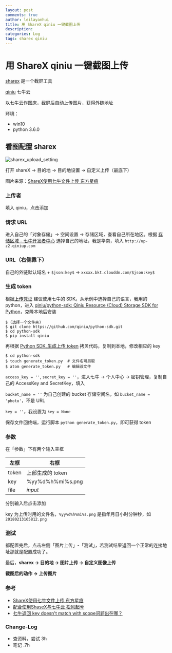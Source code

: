 ```yaml
---
layout: post
comments: true
author: leilayanhui
title: 用 ShareX qiniu 一键截图上传
description: 
categories: Log
tags: sharex qiniu
---
```


# 用 ShareX qiniu 一键截图上传
[sharex](https://getsharex.com/) 是一个截屏工具

[qiniu](https://portal.qiniu.com/) 七牛云

以七牛云作图床，截屏后自动上传图片，获得外链地址

<!--more-->


环境：
- win10
- python 3.6.0

## 看图配置 sharex
![sharex_upload_setting](http://osloqpukl.bkt.clouddn.com/201717051546-t.png)

打开 shareX -> 目的地 -> 目的地设置 -> 自定义上传（最底下）

图片来源：[ShareX使用七牛文件上传 东方星痕](http://ystyle.top/2017/07/05/share-the-use-of-qiniu-file-upload/)
### 上传者
填入 qiniu，点击添加
### 请求 URL
进入自己的「对象存储」-> 空间设置 -> 存储区域，查看自己所在地区。根据 [存储区域 - 七牛开发者中心](https://developer.qiniu.com/kodo/manual/1671/region-endpoint) 选择自己的地址，我是华南，填入 `http://up-z2.qiniup.com`
### URL（右侧靠下）
自己的外链默认域名 + `$json:key$` -> `xxxxx.bkt.clouddn.com/$json:key$`
### 生成 token
根据[上传凭证](https://developer.qiniu.com/kodo/manual/1208/upload-token) 建议使用七牛的 SDK。从示例中选择自己的语言，我用的 python，进入 [qiniu/python-sdk: Qiniu Resource (Cloud) Storage SDK for Python](https://github.com/qiniu/python-sdk)，克隆本地后安装

    $ (选择一个文件夹)
    $ git clone https://github.com/qiniu/python-sdk.git
    $ cd python-sdk
    $ pip install qiniu

再根据 [Python SDK_生成上传 token](https://developer.qiniu.com/kodo/sdk/1242/python#token) 拷贝代码，复制到本地，修改相应的 key

    $ cd python-sdk
    $ touch generate_token.py  # 文件名可另取
    $ atom generate_token.py   # 编辑该文件

`access_key = ''`, `secret_key = ''`，进入七牛 -> 个人中心 -> 密钥管理，复制自己的 AccessKey and SecretKey，填入

`bucket_name = ''` 为自己创建的 bucket 存储空间名，如 `bucket_name = 'photo'`，不是 URL

`key = ''`，我设置为 `key = None`

保存文件回终端，运行脚本 `python generate_token.py`，即可获得 token

### 参数
在「参数」下有两个输入空框

左框 | 右框
---|---
token | 上部生成的 token
key | %yy%d%h%mi%s.png
file | $input$

分别输入后点击添加

key 为上传时用的文件名，`%yy%d%h%mi%s.png` 是指年月日小时分钟秒，如  `20180213165812.png`

### 测试
都配置完后，点击左侧「图片上传」-「测试」，若测试结果返回一个正常的连接地址那就是配置成功了。

最后，**sharex -> 目的地 -> 图片上传 -> 自定义图像上传**

**截图后的动作 -> 上传图片**

### 参考
- [ShareX使用七牛文件上传 东方星痕](http://ystyle.top/2017/07/05/share-the-use-of-qiniu-file-upload/)
- [配合使用ShaseX与七牛云 松风起兮](http://day.liuxuan.net/2017/11/use_sharex_with_qiniu/)
- [七牛返回 key doesn't match with scope问题出在哪？](https://segmentfault.com/q/1010000010508965)

### Change-Log
- 查资料，尝试 3h
- 笔记 .7h
